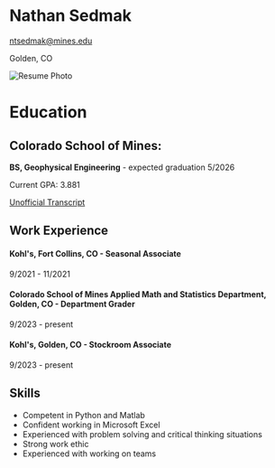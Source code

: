 # **Nathan Sedmak**
ntsedmak@mines.edu

Golden, CO

![Resume Photo](https://cdn.discordapp.com/attachments/1203551590359896064/1203551617409097829/unnamed.jpg?ex=65d181ca&is=65bf0cca&hm=f0430b409e34fc4257c1df5dbd82b52ee95eaa5ee59057e26301c2032fcda3b9&)

# Education
## Colorado School of Mines:
**BS, Geophysical Engineering** - expected graduation 5/2026

Current GPA: 3.881

[Unofficial Transcript](https://drive.google.com/file/d/15wZ_gGCE1t2CxEtdqIPupApFfL2Wl42g/view?usp=sharing)
## Work Experience
#### Kohl's, Fort Collins, CO - Seasonal Associate
9/2021 - 11/2021

#### Colorado School of Mines Applied Math and Statistics Department, Golden, CO - Department Grader
9/2023 - present

#### Kohl's, Golden, CO - Stockroom Associate
9/2023 - present

## Skills
- Competent in Python and Matlab
- Confident working in Microsoft Excel
- Experienced with problem solving and critical thinking situations
- Strong work ethic
- Experienced with working on teams
